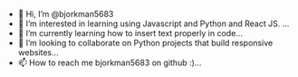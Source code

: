 - 👋 Hi, I’m @bjorkman5683
- 👀 I’m interested in learning using Javascript and Python and React JS. ...
- 🌱 I’m currently learning how to insert text properly in code...
- 💞️ I’m looking to collaborate on Python projects that build responsive websites...
- 📫 How to reach me bjorkman5683 on github :)...

<!---
bjorkman5683/bjorkman5683 is a ✨ special ✨ repository because its `README.md` (this file) appears on your GitHub profile.
You can click the Preview link to take a look at your changes.
--->
